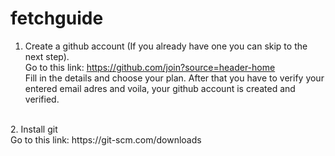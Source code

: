 # fetchguide
1. Create a github account (If you already have one you can skip to the next step).<br />
Go to this link: https://github.com/join?source=header-home<br />
Fill in the details and choose your plan. After that you have to verify your entered email adres and voila, your github account is created and verified.<br />
<br />
2. Install git<br />
Go to this link: https://git-scm.com/downloads<br />

